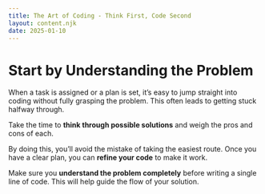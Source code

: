 ```yaml
---
title: The Art of Coding - Think First, Code Second
layout: content.njk
date: 2025-01-10
---
```


# Start by Understanding the Problem

When a task is assigned or a plan is set, it’s easy to jump straight into coding without fully grasping the problem. This often leads to getting stuck halfway through.

Take the time to **think through possible solutions** and weigh the pros and cons of each.

By doing this, you’ll avoid the mistake of taking the easiest route. Once you have a clear plan, you can **refine your code** to make it work.

Make sure you **understand the problem completely** before writing a single line of code. This will help guide the flow of your solution.
